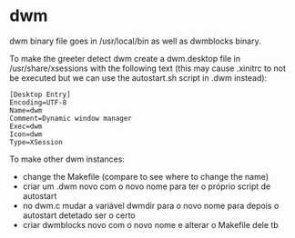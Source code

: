 # dwm

dwm binary file goes in /usr/local/bin as well as dwmblocks binary.

To make the greeter detect dwm create a dwm.desktop file in /usr/share/xsessions with the following text (this may cause .xinitrc to not be executed but we can use the autostart.sh script in .dwm instead):

```
[Desktop Entry]
Encoding=UTF-8
Name=dwm
Comment=Dynamic window manager
Exec=dwm
Icon=dwm
Type=XSession
```


To make other dwm instances:
- change the Makefile (compare to see where to change the name)
- criar um .dwm novo com o novo nome para ter o próprio script de autostart
- no dwm.c mudar a variável dwmdir para o novo nome para depois o autostart detetado ser o certo
- criar dwmblocks novo com o novo nome e alterar o Makefile dele tb 

